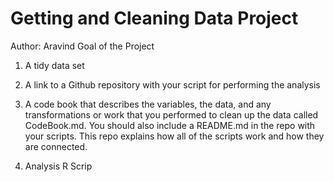 ﻿# Getting and Cleaning Data Project
Author: Aravind 
Goal of the Project

1. A tidy data set 

2. A link to a Github repository with your script for performing the analysis 

3. A code book that describes the variables, the data, and any transformations or work that you performed to clean up the data called CodeBook.md. You should also include a README.md in the repo with your scripts. This repo explains how all of the scripts work and how they are connected.

4. Analysis R Scrip